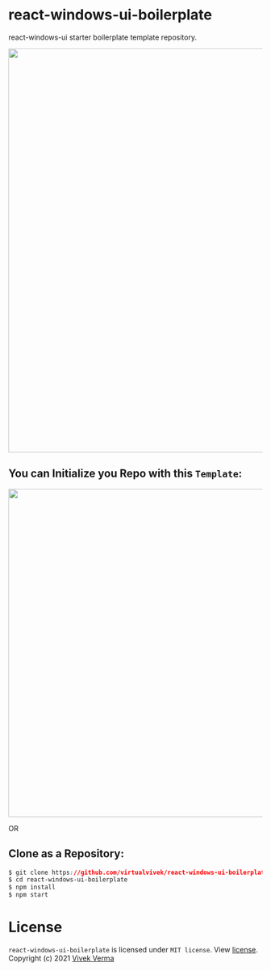 # react-windows-ui-boilerplate
react-windows-ui starter boilerplate template repository.

<img src="https://github.com/virtualvivek/react-windows-ui/blob/main/markdown/md_img_boilerplate_screen.JPG" width="800" />

## You can Initialize you Repo with this `Template`:

<img src="https://github.com/virtualvivek/react-windows-ui/blob/main/markdown/md_img_template_boilerplate.JPG" width="650" />

OR <br>

## Clone as a Repository:

```css
$ git clone https://github.com/virtualvivek/react-windows-ui-boilerplate.git
$ cd react-windows-ui-boilerplate
$ npm install
$ npm start
```

# License

`react-windows-ui-boilerplate` is licensed under `MIT license`. View [license](https://github.com/virtualvivek/react-windows-ui-boilerplate/blob/main/LICENSE).<br>
Copyright (c) 2021 [Vivek Verma](https://github.com/virtualvivek)

